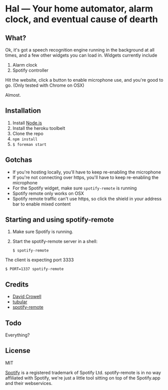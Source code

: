 # Hal — Your home automator, alarm clock, and eventual cause of dearth

## What?

Ok, it's got a speech recognition engine running in the background at all 
times, and a few other widgets you can load in. Widgets currently include

1. Alarm clock
2. Spotify controller

Hit the website, click a button to enable microphone use, and you're good to go.
(Only tested with Chrome on OSX)

Almost.

## Installation

1. Install [Node.js](http://nodejs.org/)
2. Install the heroku toolbelt
3. Clone the repo
4. `npm install`
5. `$ foreman start`

## Gotchas

* If you're hosting locally, you'll have to keep re-enabling the microphone
* If you're not connecting over https, you'll have to keep re-enabling the microphone
* For the Spotify widget, make sure `spotify-remote` is running
* Spotify remote only works on OSX
* Spotify remote traffic can't use https, so click the shield in your address bar to enable mixed content

## Starting and using spotify-remote

1. Make sure Spotify is running.
2. Start the spotify-remote server in a shell:

    ```
    $ spotify-remote
    ```

The client is expecting port 3333

```
$ PORT=1337 spotify-remote
```

## Credits

* [David Crowell](http://github.com/david-crowell)
* [tubular](http://www.seanmccambridge.com/tubular/)
* [spotify-remote](https://www.npmjs.com/package/spotify-remote)

## Todo

Everything?

## License

MIT

[Spotify](http://www.spotify.com) is a registered trademark of Spotify Ltd.
spotify-remote is in no way affiliated with Spotify, we're just a little
tool sitting on top of the Spotify.app and their webservices.
